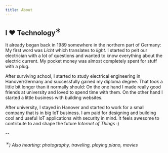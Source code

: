 ```yaml
---
title: About
---
```


## I ♥ Technology<sup>＊</sup>

It already began back in 1989 somewhere in the northern part of Germany: My first word was *Licht* which translates to *light*. I started to pelt our electrician with a lot of questions and wanted to know everything about the electric current. My pocket money was almost completely spent for stuff with a plug.

After surviving school, I started to study electrical engineering in Hanover/Germany and successfully gained my diploma degree. That took a little bit longer than it normally should: On the one hand I made really good friends at university and loved to spend time with them. On the other hand I started a little business with building websites.

After university, I stayed in Hanover and started to work for a small company that is in big IoT business. I am paid for designing and building cool and useful IoT applications with security in mind. It feels awesome to contribute to and shape the future *Internet of Things* :)


--

*<sup>＊</sup>) Also hearting: photography, traveling, playing piano, movies*

